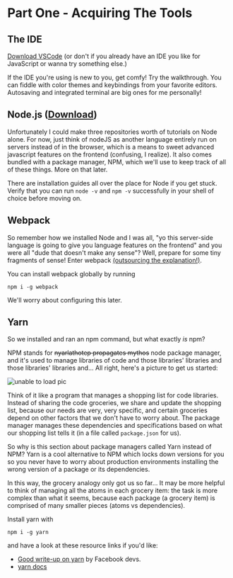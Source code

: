 # Part One - Acquiring The Tools

## The IDE
[Download VSCode](https://code.visualstudio.com/Download) (or don't if you already have an IDE you like for JavaScript or wanna try something else.)

If the IDE you're using is new to you, get comfy! Try the walkthrough.  You can fiddle with color themes and keybindings from your favorite editors.  Autosaving and integrated terminal are big ones for me personally!

## Node.js ([Download](https://nodejs.org/en/))
Unfortunately I could make three repositories worth of tutorials on Node alone.  For now, just think of nodeJS as another language entirely run on servers instead of in the browser, which is a means to sweet advanced javascript features on the frontend (confusing, I realize).  It also comes bundled with a package manager, NPM, which we'll use to keep track of all of these things.  More on that later.

There are installation guides all over the place for Node if you get stuck.  Verify that you can run
`node -v` and `npm -v` successfully in your shell of choice before moving on.


## Webpack
So remember how we installed Node and I was all, "yo this server-side language is going to give you language features on the frontend" and you were all "dude that doesn't make any sense"?  Well, prepare for some tiny fragments of sense!  Enter webpack [(outsourcing the explanation!)](https://webpack.js.org/concepts/).

You can install webpack globally by running

`npm i -g webpack`

We'll worry about configuring this later.

## Yarn
So we installed and ran an npm command, but what exactly *is* npm?

NPM stands for ~~nyarlathotep propagates mythos~~ node package manager, and it's used to manage libraries of code and those libraries' libraries and those libraries' libraries and...  All right, here's a picture to get us started:

![unable to load pic](https://github.com/Hypaethral/javascript-projects/blob/master/environment-setup/images/package_managers.png "Worst analogy ever...")

Think of it like a program that manages a shopping list for code libraries. Instead of sharing the code groceries, we share and update the shopping list, because our needs are very, very specific, and certain groceries depend on other factors that we don't have to worry about. The package manager manages these dependencies and specifications based on what our shopping list tells it (in a file called `package.json` for us). 

So why is this section about package managers called Yarn instead of NPM?  Yarn is a cool alternative to NPM which locks down versions for you so you never have to worry about production environments installing the wrong version of a package or its dependencies.

In this way, the grocery analogy only got us so far... It may be more helpful to think of managing all the atoms in each grocery item: the task is more complex than what it seems, because each package (a grocery item) is comprised of many smaller pieces (atoms vs dependencies).


Install yarn with

`npm i -g yarn`

and have a look at these resource links if you'd like:
* [Good write-up on yarn](https://code.facebook.com/posts/1840075619545360) by Facebook devs.
* [yarn docs](https://yarnpkg.com/lang/en/docs/)
